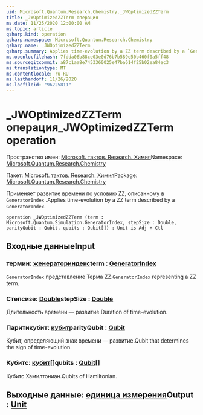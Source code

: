 ```yaml
---
uid: Microsoft.Quantum.Research.Chemistry._JWOptimizedZZTerm
title: _JWOptimizedZZTerm операция
ms.date: 11/25/2020 12:00:00 AM
ms.topic: article
qsharp.kind: operation
qsharp.namespace: Microsoft.Quantum.Research.Chemistry
qsharp.name: _JWOptimizedZZTerm
qsharp.summary: Applies time-evolution by a ZZ term described by a `GeneratorIndex`.
ms.openlocfilehash: 7fdda06b88ce03e0d76b7b589e50b460f0a5ff48
ms.sourcegitcommit: a87c1aa8e7453360025e47ba614f25b02ea84ec3
ms.translationtype: MT
ms.contentlocale: ru-RU
ms.lasthandoff: 11/26/2020
ms.locfileid: "96225811"
---
```

# <a name="_jwoptimizedzzterm-operation"></a><span data-ttu-id="add1b-102">_JWOptimizedZZTerm операция</span><span class="sxs-lookup"><span data-stu-id="add1b-102">_JWOptimizedZZTerm operation</span></span>

<span data-ttu-id="add1b-103">Пространство имен: [Microsoft. тактов. Research. Химия](xref:Microsoft.Quantum.Research.Chemistry)</span><span class="sxs-lookup"><span data-stu-id="add1b-103">Namespace: [Microsoft.Quantum.Research.Chemistry](xref:Microsoft.Quantum.Research.Chemistry)</span></span>

<span data-ttu-id="add1b-104">Пакет: [Microsoft. тактов. Research. Химия](https://nuget.org/packages/Microsoft.Quantum.Research.Chemistry)</span><span class="sxs-lookup"><span data-stu-id="add1b-104">Package: [Microsoft.Quantum.Research.Chemistry](https://nuget.org/packages/Microsoft.Quantum.Research.Chemistry)</span></span>


<span data-ttu-id="add1b-105">Применяет развитие времени по условию ZZ, описанному в `GeneratorIndex` .</span><span class="sxs-lookup"><span data-stu-id="add1b-105">Applies time-evolution by a ZZ term described by a `GeneratorIndex`.</span></span>

```qsharp
operation _JWOptimizedZZTerm (term : Microsoft.Quantum.Simulation.GeneratorIndex, stepSize : Double, parityQubit : Qubit, qubits : Qubit[]) : Unit is Adj + Ctl
```


## <a name="input"></a><span data-ttu-id="add1b-106">Входные данные</span><span class="sxs-lookup"><span data-stu-id="add1b-106">Input</span></span>

### <a name="term--generatorindex"></a><span data-ttu-id="add1b-107">термин: [женераториндекс](xref:Microsoft.Quantum.Simulation.GeneratorIndex)</span><span class="sxs-lookup"><span data-stu-id="add1b-107">term : [GeneratorIndex](xref:Microsoft.Quantum.Simulation.GeneratorIndex)</span></span>

<span data-ttu-id="add1b-108">`GeneratorIndex` представление Терма ZZ.</span><span class="sxs-lookup"><span data-stu-id="add1b-108">`GeneratorIndex` representing a ZZ term.</span></span>


### <a name="stepsize--double"></a><span data-ttu-id="add1b-109">Степсизе: [Double](xref:microsoft.quantum.lang-ref.double)</span><span class="sxs-lookup"><span data-stu-id="add1b-109">stepSize : [Double](xref:microsoft.quantum.lang-ref.double)</span></span>

<span data-ttu-id="add1b-110">Длительность времени — развитие.</span><span class="sxs-lookup"><span data-stu-id="add1b-110">Duration of time-evolution.</span></span>


### <a name="parityqubit--qubit"></a><span data-ttu-id="add1b-111">Паритикубит: [кубит](xref:microsoft.quantum.lang-ref.qubit)</span><span class="sxs-lookup"><span data-stu-id="add1b-111">parityQubit : [Qubit](xref:microsoft.quantum.lang-ref.qubit)</span></span>

<span data-ttu-id="add1b-112">Кубит, определяющий знак времени — развитие.</span><span class="sxs-lookup"><span data-stu-id="add1b-112">Qubit that determines the sign of time-evolution.</span></span>


### <a name="qubits--qubit"></a><span data-ttu-id="add1b-113">Кубитс: [кубит](xref:microsoft.quantum.lang-ref.qubit)[]</span><span class="sxs-lookup"><span data-stu-id="add1b-113">qubits : [Qubit](xref:microsoft.quantum.lang-ref.qubit)[]</span></span>

<span data-ttu-id="add1b-114">Кубитс Хамилтониан.</span><span class="sxs-lookup"><span data-stu-id="add1b-114">Qubits of Hamiltonian.</span></span>



## <a name="output--unit"></a><span data-ttu-id="add1b-115">Выходные данные: [единица измерения](xref:microsoft.quantum.lang-ref.unit)</span><span class="sxs-lookup"><span data-stu-id="add1b-115">Output : [Unit](xref:microsoft.quantum.lang-ref.unit)</span></span>

